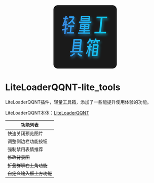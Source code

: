 <div align=center>
  <img src="./icon.png" />
</div>

# LiteLoaderQQNT-lite_tools

LiteLoaderQQNT插件，轻量工具箱，添加了一些能提升使用体验的功能。

LiteLoaderQQNT本体：[LiteLoaderQQNT](https://github.com/mo-jinran/LiteLoaderQQNT)

| 功能列表 |
| ------------ |
| 快速关闭预览图片 |
| 调整侧边栏功能按钮 |
| 强制禁用表情推荐 |
| ~~修改背景图~~ |
| ~~折叠群聊右上角功能~~ |
| ~~自定义输入框上方功能~~ |